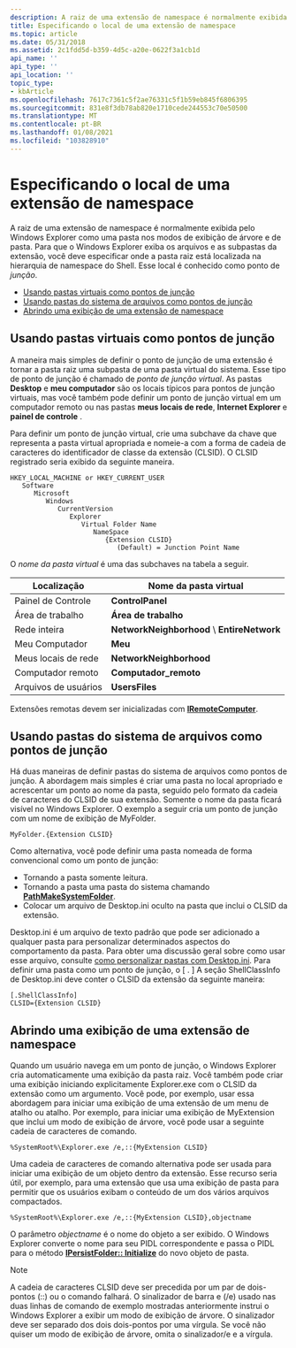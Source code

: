 ```yaml
---
description: A raiz de uma extensão de namespace é normalmente exibida pelo Windows Explorer como uma pasta nos modos de exibição de árvore e de pasta.
title: Especificando o local de uma extensão de namespace
ms.topic: article
ms.date: 05/31/2018
ms.assetid: 2c1fdd5d-b359-4d5c-a20e-0622f3a1cb1d
api_name: ''
api_type: ''
api_location: ''
topic_type:
- kbArticle
ms.openlocfilehash: 7617c7361c5f2ae76331c5f1b59eb845f6806395
ms.sourcegitcommit: 831e8f3db78ab820e1710cede244553c70e50500
ms.translationtype: MT
ms.contentlocale: pt-BR
ms.lasthandoff: 01/08/2021
ms.locfileid: "103828910"
---
```

# <a name="specifying-a-namespace-extensions-location"></a>Especificando o local de uma extensão de namespace

A raiz de uma extensão de namespace é normalmente exibida pelo Windows Explorer como uma pasta nos modos de exibição de árvore e de pasta. Para que o Windows Explorer exiba os arquivos e as subpastas da extensão, você deve especificar onde a pasta raiz está localizada na hierarquia de namespace do Shell. Esse local é conhecido como ponto de *junção*.

-   [Usando pastas virtuais como pontos de junção](#using-virtual-folders-as-junction-points)
-   [Usando pastas do sistema de arquivos como pontos de junção](#using-file-system-folders-as-junction-points)
-   [Abrindo uma exibição de uma extensão de namespace](#opening-a-view-of-a-namespace-extension)

## <a name="using-virtual-folders-as-junction-points"></a>Usando pastas virtuais como pontos de junção

A maneira mais simples de definir o ponto de junção de uma extensão é tornar a pasta raiz uma subpasta de uma pasta virtual do sistema. Esse tipo de ponto de junção é chamado de *ponto de junção virtual*. As pastas **Desktop** e **meu computador** são os locais típicos para pontos de junção virtuais, mas você também pode definir um ponto de junção virtual em um computador remoto ou nas pastas **meus locais de rede**, **Internet Explorer** e **painel de controle** .

Para definir um ponto de junção virtual, crie uma subchave da chave que representa a pasta virtual apropriada e nomeie-a com a forma de cadeia de caracteres do identificador de classe da extensão (CLSID). O CLSID registrado seria exibido da seguinte maneira.

```
HKEY_LOCAL_MACHINE or HKEY_CURRENT_USER
   Software
      Microsoft
         Windows
            CurrentVersion
               Explorer
                  Virtual Folder Name
                     NameSpace
                        {Extension CLSID}
                           (Default) = Junction Point Name
```

O *nome da pasta virtual* é uma das subchaves na tabela a seguir.



| Localização          | Nome da pasta virtual                        |
|-------------------|--------------------------------------------|
| Painel de Controle     | **ControlPanel**                           |
| Área de trabalho           | **Área de trabalho**                                |
| Rede inteira    | **NetworkNeighborhood** \\ **EntireNetwork** |
| Meu Computador       | **Meu**                             |
| Meus locais de rede | **NetworkNeighborhood**                    |
| Computador remoto   | **Computador_remoto**                         |
| Arquivos de usuários       | **UsersFiles**                             |



 

Extensões remotas devem ser inicializadas com [**IRemoteComputer**](/windows/desktop/api/shobjidl_core/nn-shobjidl_core-iremotecomputer).

## <a name="using-file-system-folders-as-junction-points"></a>Usando pastas do sistema de arquivos como pontos de junção

Há duas maneiras de definir pastas do sistema de arquivos como pontos de junção. A abordagem mais simples é criar uma pasta no local apropriado e acrescentar um ponto ao nome da pasta, seguido pelo formato da cadeia de caracteres do CLSID de sua extensão. Somente o nome da pasta ficará visível no Windows Explorer. O exemplo a seguir cria um ponto de junção com um nome de exibição de MyFolder.


```
MyFolder.{Extension CLSID}
```



Como alternativa, você pode definir uma pasta nomeada de forma convencional como um ponto de junção:

-   Tornando a pasta somente leitura.
-   Tornando a pasta uma pasta do sistema chamando [**PathMakeSystemFolder**](/windows/desktop/api/Shlwapi/nf-shlwapi-pathmakesystemfoldera).
-   Colocar um arquivo de Desktop.ini oculto na pasta que inclui o CLSID da extensão.

Desktop.ini é um arquivo de texto padrão que pode ser adicionado a qualquer pasta para personalizar determinados aspectos do comportamento da pasta. Para obter uma discussão geral sobre como usar esse arquivo, consulte [como personalizar pastas com Desktop.ini](how-to-customize-folders-with-desktop-ini.md). Para definir uma pasta como um ponto de junção, o \[ . \] A seção ShellClassInfo de Desktop.ini deve conter o CLSID da extensão da seguinte maneira:


```
[.ShellClassInfo]
CLSID={Extension CLSID}
```



## <a name="opening-a-view-of-a-namespace-extension"></a>Abrindo uma exibição de uma extensão de namespace

Quando um usuário navega em um ponto de junção, o Windows Explorer cria automaticamente uma exibição da pasta raiz. Você também pode criar uma exibição iniciando explicitamente Explorer.exe com o CLSID da extensão como um argumento. Você pode, por exemplo, usar essa abordagem para iniciar uma exibição de uma extensão de um menu de atalho ou atalho. Por exemplo, para iniciar uma exibição de MyExtension que inclui um modo de exibição de árvore, você pode usar a seguinte cadeia de caracteres de comando.


```
%SystemRoot%\Explorer.exe /e,::{MyExtension CLSID}
```



Uma cadeia de caracteres de comando alternativa pode ser usada para iniciar uma exibição de um objeto dentro da extensão. Esse recurso seria útil, por exemplo, para uma extensão que usa uma exibição de pasta para permitir que os usuários exibam o conteúdo de um dos vários arquivos compactados.


```
%SystemRoot%\Explorer.exe /e,::{MyExtension CLSID},objectname
```



O parâmetro *objectname* é o nome do objeto a ser exibido. O Windows Explorer converte o nome para seu PIDL correspondente e passa o PIDL para o método [**IPersistFolder:: Initialize**](/windows/desktop/api/shobjidl_core/nf-shobjidl_core-ipersistfolder-initialize) do novo objeto de pasta.

> [!Note]  
> A cadeia de caracteres CLSID deve ser precedida por um par de dois-pontos (::) ou o comando falhará. O sinalizador de barra e (/e) usado nas duas linhas de comando de exemplo mostradas anteriormente instrui o Windows Explorer a exibir um modo de exibição de árvore. O sinalizador deve ser separado dos dois dois-pontos por uma vírgula. Se você não quiser um modo de exibição de árvore, omita o sinalizador/e e a vírgula.

 

 

 



